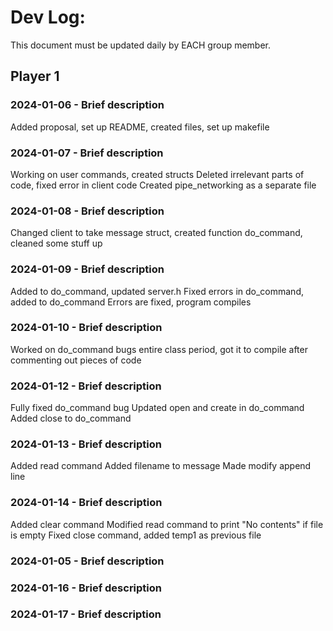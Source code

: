 # Dev Log:

This document must be updated daily by EACH group member.

## Player 1

### 2024-01-06 - Brief description
Added proposal, set up README, created files, set up makefile

### 2024-01-07 - Brief description
Working on user commands, created structs
Deleted irrelevant parts of code, fixed error in client code
Created pipe_networking as a separate file

### 2024-01-08 - Brief description
Changed client to take message struct, created function do_command, cleaned some stuff up

### 2024-01-09 - Brief description
Added to do_command, updated server.h
Fixed errors in do_command, added to do_command
Errors are fixed, program compiles

### 2024-01-10 - Brief description
Worked on do_command bugs entire class period, got it to compile after commenting out pieces of code

### 2024-01-12 - Brief description
Fully fixed do_command bug
Updated open and create in do_command
Added close to do_command

### 2024-01-13 - Brief description
Added read command
Added filename to message
Made modify append line

### 2024-01-14 - Brief description
Added clear command
Modified read command to print "No contents" if file is empty
Fixed close command, added temp1 as previous file

### 2024-01-05 - Brief description


### 2024-01-16 - Brief description


### 2024-01-17 - Brief description
